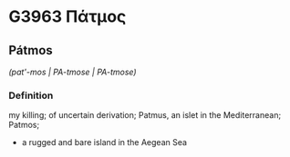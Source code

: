# G3963 Πάτμος

## Pátmos

_(pat'-mos | PA-tmose | PA-tmose)_

### Definition

my killing; of uncertain derivation; Patmus, an islet in the Mediterranean; Patmos; 

- a rugged and bare island in the Aegean Sea

